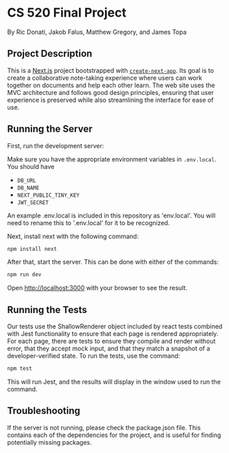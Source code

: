 # CS 520 Final Project
By Ric Donati, Jakob Falus, Matthew Gregory, and James Topa

## Project Description
This is a [Next.js](https://nextjs.org/) project bootstrapped with [`create-next-app`](https://github.com/vercel/next.js/tree/canary/packages/create-next-app). Its goal is to create a collaborative note-taking experience where users can work together on documents and help each other learn. The web site uses the MVC architecture and follows good design principles, ensuring that user experience is preserved while also streamlining the interface for ease of use.

## Running the Server

First, run the development server:

Make sure you have the appropriate environment variables in `.env.local`. You should have
- `DB_URL`
- `DB_NAME`
- `NEXT_PUBLIC_TINY_KEY`
- `JWT_SECRET`

An example .env.local is included in this repository as 'env.local'. You will need to rename this to '.env.local' for it to be recognized.

Next, install next with the following command:
```bash
npm install next
```

After that, start the server. This can be done with either of the commands:

```bash
npm run dev
```

Open [http://localhost:3000](http://localhost:3000) with your browser to see the result.

## Running the Tests

Our tests use the ShallowRenderer object included by react tests combined with Jest functionality to ensure that each page is rendered appropriately. For each page, there are tests to ensure they compile and render without error, that they accept mock input, and that they match a snapshot of a developer-verified state. To run the tests, use the command:

```bash
npm test
```

This will run Jest, and the results will display in the window used to run the command.

## Troubleshooting

If the server is not running, please check the package.json file. This contains each of the dependencies for the project, and is useful for finding potentially missing packages.
